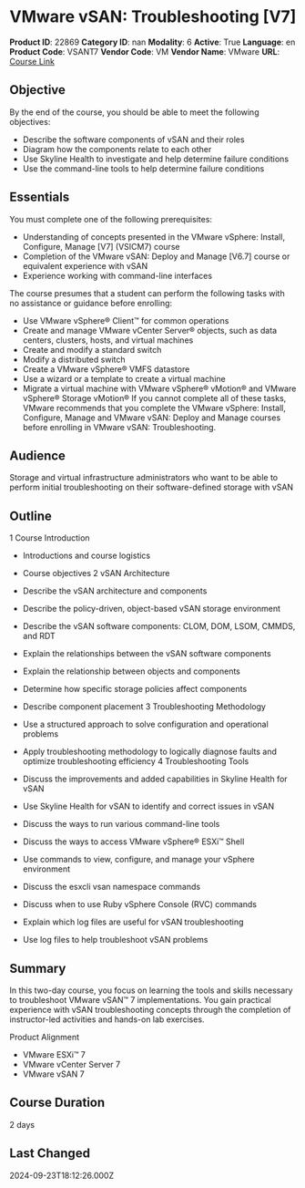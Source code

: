 # VMware vSAN: Troubleshooting [V7]

**Product ID**: 22869
**Category ID**: nan
**Modality**: 6
**Active**: True
**Language**: en
**Product Code**: VSANT7
**Vendor Code**: VM
**Vendor Name**: VMware
**URL**: [Course Link](https://www.fastlaneus.com/course/vmware-vsant7)

## Objective
By the end of the course, you should be able to meet the following objectives:



- Describe the software components of vSAN and their roles
- Diagram how the components relate to each other
- Use Skyline Health to investigate and help determine failure conditions
- Use the command-line tools to help determine failure conditions

## Essentials
You must complete one of the following prerequisites:



- Understanding of concepts presented in the VMware vSphere: Install, Configure, Manage [V7] (VSICM7) course
- Completion of the VMware vSAN: Deploy and Manage [V6.7] course or equivalent experience with vSAN
- Experience working with command-line interfaces

The course presumes that a student can perform the following tasks with no assistance or guidance before enrolling:



- Use VMware vSphere® Client™ for common operations
- Create and manage VMware vCenter Server® objects, such as data centers, clusters, hosts, and virtual machines
- Create and modify a standard switch
- Modify a distributed switch
- Create a VMware vSphere® VMFS datastore
- Use a wizard or a template to create a virtual machine
- Migrate a virtual machine with VMware vSphere® vMotion® and VMware vSphere® Storage vMotion®
If you cannot complete all of these tasks, VMware recommends that you complete the VMware vSphere: Install, Configure, Manage and VMware vSAN: Deploy and Manage courses before enrolling in VMware vSAN: Troubleshooting.

## Audience
Storage and virtual infrastructure administrators who want to be able to perform initial troubleshooting on their software-defined storage with vSAN

## Outline
1  Course Introduction



- Introductions and course logistics
- Course objectives
2  vSAN Architecture



- Describe the vSAN architecture and components
- Describe the policy-driven, object-based vSAN storage environment
- Describe the vSAN software components: CLOM, DOM, LSOM, CMMDS, and RDT
- Explain the relationships between the vSAN software components
- Explain the relationship between objects and components
- Determine how specific storage policies affect components
- Describe component placement
3  Troubleshooting Methodology



- Use a structured approach to solve configuration and operational problems
- Apply troubleshooting methodology to logically diagnose faults and optimize troubleshooting efficiency
4  Troubleshooting Tools



- Discuss the improvements and added capabilities in Skyline Health for vSAN
- Use Skyline Health for vSAN to identify and correct issues in vSAN
- Discuss the ways to run various command-line tools
- Discuss the ways to access VMware vSphere® ESXi™ Shell
- Use commands to view, configure, and manage your vSphere environment
- Discuss the esxcli vsan namespace commands
- Discuss when to use Ruby vSphere Console (RVC) commands
- Explain which log files are useful for vSAN troubleshooting
- Use log files to help troubleshoot vSAN problems

## Summary
In this two-day course, you focus on learning the tools and skills necessary to troubleshoot VMware vSAN™ 7 implementations. You gain practical experience with vSAN troubleshooting concepts through the completion of instructor-led activities and hands-on lab exercises.

Product Alignment



- VMware ESXi™ 7
- VMware vCenter Server 7
- VMware vSAN 7

## Course Duration
2 days

## Last Changed
2024-09-23T18:12:26.000Z
